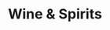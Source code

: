 ---
title: "Wine & Spirits"
url: /philadelphia/wine-and-spirits-north-american-street/
shop: alcohol
---